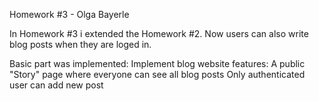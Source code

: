 Homework #3 - Olga Bayerle

In Homework #3 i extended the Homework #2.
Now users can also write blog posts when they are loged in.

Basic part was implemented:
Implement blog website features:
A public "Story" page where everyone can see all blog posts
Only authenticated user can add new post

